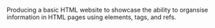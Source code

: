 Producing a basic HTML website to showcase the ability to organsise information in HTML pages using elements, tags, and refs.